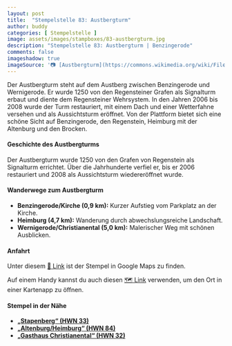```yaml
---
layout: post
title:  "Stempelstelle 83: Austbergturm"
author: buddy
categories: [ Stempelstelle ]
image: assets/images/stampboxes/83-austbergturm.jpg
description: "Stempelstelle 83: Austbergturm | Benzingerode"
comments: false
imageshadow: true
imageSource: '📷 [Austbergturm](https://commons.wikimedia.org/wiki/File:Austbergturm.jpg) von <a href="//commons.wikimedia.org/wiki/User:B.Thomas95" title="User:B.Thomas95">Thomas Binder</a> unter Lizenz [CC BY-SA 4.0](https://creativecommons.org/licenses/by-sa/4.0)'
---
```


Der Austbergturm steht auf dem Austberg zwischen Benzingerode und Wernigerode. Er wurde 1250 von den Regensteiner Grafen als Signalturm erbaut und diente dem Regensteiner Wehrsystem. In den Jahren 2006 bis 2008 wurde der Turm restauriert, mit einem Dach und einer Wetterfahne versehen und als Aussichtsturm eröffnet. Von der Plattform bietet sich eine schöne Sicht auf Benzingerode, den Regenstein, Heimburg mit der Altenburg und den Brocken.

#### Geschichte des Austbergturms

Der Austbergturm wurde 1250 von den Grafen von Regenstein als Signalturm errichtet. Über die Jahrhunderte verfiel er, bis er 2006 restauriert und 2008 als Aussichtsturm wiedereröffnet wurde.

#### Wanderwege zum Austbergturm

- **Benzingerode/Kirche (0,9 km):** Kurzer Aufstieg vom Parkplatz an der Kirche.
- **Heimburg (4,7 km):** Wanderung durch abwechslungsreiche Landschaft.
- **Wernigerode/Christianental (5,0 km):** Malerischer Weg mit schönen Ausblicken.

#### Anfahrt

Unter diesem [📍 Link](https://www.google.com/maps/dir/?api=1&origin=&destination=51.83771%2C%2010.85929) ist der Stempel in Google Maps zu finden.

<div class="android-only">
  Auf einem Handy kannst du auch diesen 
  <a href="geo:51.83771,10.85929">🗺️ Link</a> 
  verwenden, um den Ort in einer Kartenapp zu öffnen.
  <p></p>
</div>

#### Stempel in der Nähe

- [**„Stapenberg“ (HWN 33)**](/stempelstelle-33-stapenberg)
- [**„Altenburg/Heimburg“ (HWN 84)**](/stempelstelle-84-altenburg-bei-heimburg)
- [**„Gasthaus Christianental“ (HWN 32)**](/stempelstelle-32-gasthaus-christianental)
